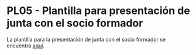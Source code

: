 # PL05 - Plantilla para presentación de junta con el socio formador

La plantilla para la presentación de junta con el socio formador se encuentra [aquí](https://docs.google.com/presentation/d/1UpumayOIoz7BcTBnlwZOP2kyojkPR_0hHg6pDlkefW0/edit?usp=sharing).
